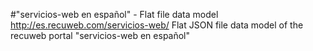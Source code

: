 #"servicios-web en español" - Flat file data model
http://es.recuweb.com/servicios-web/
Flat JSON file data model of the recuweb portal "servicios-web en español"
